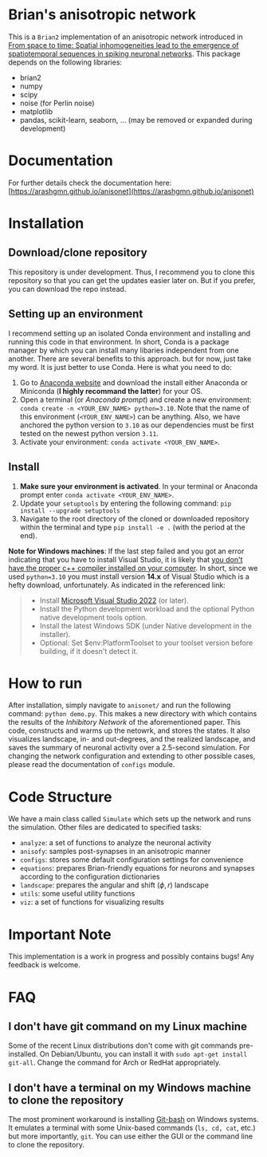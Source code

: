# Brian's anisotropic network

This is a `Brian2` implementation of an anisotropic network introduced in [From space to time: Spatial inhomogeneities lead to the emergence of spatiotemporal sequences in spiking neuronal networks](https://journals.plos.org/ploscompbiol/article?id=10.1371/journal.pcbi.1007432). This package depends on the following libraries:

- brian2
- numpy
- scipy
- noise (for Perlin noise)
- matplotlib
- pandas, scikit-learn, seaborn, ... (may be removed or expanded during development) 

# Documentation
For further details check the documentation here: [https://arashgmn.github.io/anisonet](https://arashgmn.github.io/anisonet)

# Installation
## Download/clone repository
This repository is under development. Thus, I recommend you to clone this repository so that you can get the updates easier later on. But if you prefer, you can download the repo instead.

## Setting up an environment 
I recommend setting up an isolated Conda environment and installing and running this code in that environment. In short, Conda is a package manager by which you can install many libaries independent from one another. There are several benefits to this approach. but for now, just take my word. It is just better to use Conda. Here is what you need to do:

1. Go to [Anaconda website](https://docs.conda.io/projects/conda/en/latest/user-guide/install/index.html) and download the install either Anaconda or Miniconda (**I highly recommand the latter**) for your OS.
2. Open a terminal (or *Anaconda prompt*) and create a new environment: `conda create -n <YOUR_ENV_NAME> python=3.10`. Note that the name of this environment (`<YOUR_ENV_NAME>`) can be anything. Also, we have anchored the python version to `3.10` as our dependencies must be first tested on the newest python version `3.11`.
3. Activate your environment: ``conda activate <YOUR_ENV_NAME>``. 

## Install
1. **Make sure your environment is activated**. In your terminal or Anaconda prompt enter ``conda activate <YOUR_ENV_NAME>``.
2. Update your `setuptools` by entering the following command: ``pip install --upgrade setuptools``
3. Navigate to the root directory of the cloned or downloaded repository within the terminal and type ``pip install -e .`` (with the period at the end). 

**Note for Windows machines**: If the last step failed and you got an error indicating that you have to install Visual Studio, it is likely that [you don't have the proper c++ compiler installed on your computer](https://wiki.python.org/moin/WindowsCompilers). In short, since we used `python=3.10` you must install version **14.x** of Visual Studio which is a hefty download, unfortunately. As indicated in the referenced link:

> -  Install [Microsoft Visual Studio 2022](https://visualstudio.microsoft.com/downloads/) (or later).
> - Install the Python development workload and the optional Python native development tools option.
> - Install the latest Windows SDK (under Native development in the installer).
> - Optional: Set $env:PlatformToolset to your toolset version before building, if it doesn't detect it.


# How to run
After installation, simply navigate to `anisonet/` and run the following command: ``python demo.py``. This makes a new directory with which contains the results of the *Inhibitory Network* of the aforementioned paper. This code, constructs and warms up the netowrk, and stores the states. It also visualizes landscape, in- and out-degrees, and the realized landscape, and saves the summary of neuronal activity over a 2.5-second simulation. For changing the network configuration and extending to other possible cases, please read the documentation of ``configs`` module.

# Code Structure
We have a main class called `Simulate` which sets up the network and runs the simulation. Other files are dedicated to specified tasks:

- `analyze`: a set of functions to analyze the neuronal activity
- `anisofy`: samples post-synapses in an anisotropic manner
- `configs`: stores some default configuration settings for convenience
- `equations`: prepares Brian-friendly equations for neurons and synapses according to the configuration dictionaries
- `landscape`: prepares the angular and shift ($\phi, r$) landscape
- `utils`: some useful utility functions
- `viz`: a set of functions for visualizing results


# Important Note
This implementation is a work in progress and possibly contains bugs! Any feedback is welcome.


# FAQ 
## I don't have git command on my Linux machine
Some of the recent Linux distributions don't come with git commands pre-installed. On Debian/Ubuntu, you can install it with ``sudo apt-get install git-all``. Change the command for Arch or RedHat appropriately.

## I don't have a terminal on my Windows machine to clone the repository
The most prominent workaround is installing [Git-bash](https://git-scm.com/download/win) on Windows systems. It emulates a terminal with some Unix-based commands (``ls, cd, cat``, etc.) but more importantly, ``git``. You can use either the GUI or the command line to clone the repository. 
